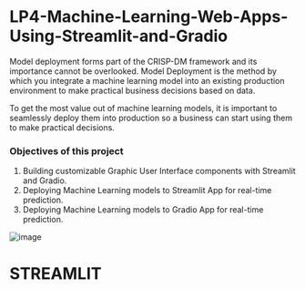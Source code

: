 # LP4-Machine-Learning-Web-Apps-Using-Streamlit-and-Gradio
Model deployment forms part of the CRISP-DM framework and its importance cannot be overlooked. Model Deployment is the method by which you integrate a machine learning model into an existing production environment to make practical business decisions based on data. 

To get the most value out of machine learning models, it is important to seamlessly deploy them into production so a business can start using them to make practical decisions.

### Objectives of this project
1. Building customizable Graphic User Interface components with Streamlit and Gradio.
2. Deploying Machine Learning models to Streamlit App for real-time prediction.
3. Deploying Machine Learning models to Gradio App for real-time prediction.

 ![image](https://github.com/Jonasafutu/LP4-Machine-Learning-Web-Apps-Using-Streamlit-and-Gradio/assets/51377218/95cd8a90-1eb5-4e10-a122-c2e970a38985)


# STREAMLIT
